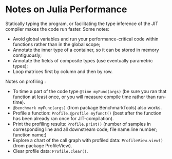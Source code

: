 # Notes on Julia Performance

Statically typing the program, or facilitating the type inference of the JIT compiler makes the code run faster. Some notes:

- Avoid global variables and run your performance-critical code within functions rather than in the global scope;
- Annotate the inner type of a container, so it can be stored in memory contiguously;
- Annotate the fields of composite types (use eventually parametric types);
- Loop matrices first by column and then by row.

Notes on profiling :

- To time a part of the code type `@time myFunc(args)` (be sure you ran that function at least once, or you will measure compile time rather than run-time).
- `@benchmark myFunc(args)` (from package BenchmarkTools) also works.
- Profile a function: `Profile.@profile myfunct()` (best after the function has been already ran once for JIT-compilation).
- Print the profiling results: `Profile.print()` (number of samples in corresponding line and all downstream code; file name:line number; function name;)
- Explore a chart of the call graph with profiled data: `ProfileView.view()` (from package ProfileView).
- Clear profile data: `Profile.clear()`.
